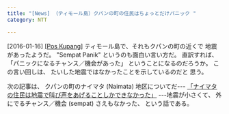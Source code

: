 ```yaml
---
title: "[News] （ティモール島）クパンの町の住民はちょっとだけパニック "
category: NTT

---
```


[2016-01-16] [[Pos Kupang]](http://bit.ly/1ZCEzX3)  ティモール島で、それもクパンの町の近くで
地震があったようだ。
"Sempat Panik" というのも面白い言い方だ。
直訳すれば、「パニックになるチャンス／機会があった」
ということになるのだろうか。
この言い回しは、
たいした地震ではなかったことを示しているのだと
思う。

 次の記事は、
クパンの町のナイマタ (Naimata) 地区についてだ---
[「ナイマタの住民は地震で叫び声をあげることしかできなかった」](http://bit.ly/1WgyZ7f)
---地震が小さくて、
外にでるチャンス／機会 (sempat) さえもなかった、
という話である。

